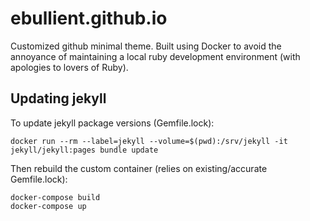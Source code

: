 # ebullient.github.io

Customized github minimal theme. Built using Docker to avoid the annoyance of maintaining a local ruby development environment (with apologies to lovers of Ruby).

## Updating jekyll

To update jekyll package versions (Gemfile.lock):

```
docker run --rm --label=jekyll --volume=$(pwd):/srv/jekyll -it  jekyll/jekyll:pages bundle update
```

Then rebuild the custom container (relies on existing/accurate Gemfile.lock):

```
docker-compose build
docker-compose up
```
